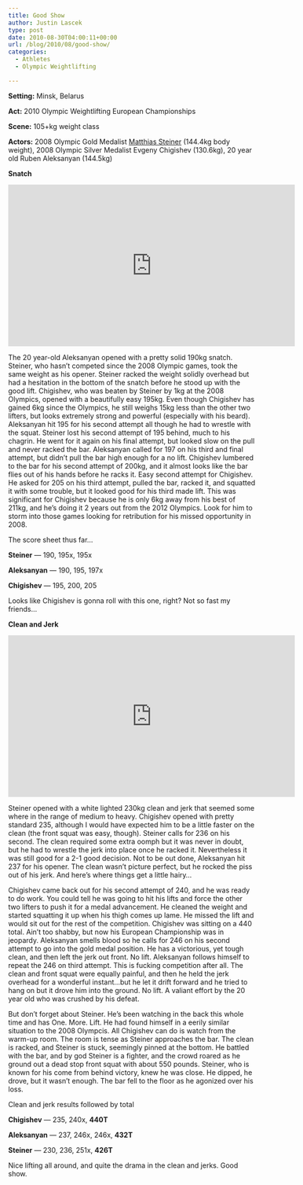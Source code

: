 ```yaml
---
title: Good Show
author: Justin Lascek
type: post
date: 2010-08-30T04:00:11+00:00
url: /blog/2010/08/good-show/
categories:
  - Athletes
  - Olympic Weightlifting

---
```

**Setting:** Minsk, Belarus
  

  
**Act:** 2010 Olympic Weightlifting European Championships
  

  
**Scene:** 105+kg weight class
  

  
**Actors:** 2008 Olympic Gold Medalist [Matthias Steiner][1] (144.4kg body weight), 2008 Olympic Silver Medalist Evgeny Chigishev (130.6kg), 20 year old Ruben Aleksanyan (144.5kg)
  

  
**Snatch**

<span class="embed-youtube" style="text-align:center; display: block;"><iframe class='youtube-player' type='text/html' width='584' height='329' src='https://www.youtube.com/embed/KGyaI6qjzFs?version=3&#038;rel=1&#038;fs=1&#038;autohide=2&#038;showsearch=0&#038;showinfo=1&#038;iv_load_policy=1&#038;wmode=transparent' allowfullscreen='true' style='border:0;'></iframe></span>
  

  
The 20 year-old Aleksanyan opened with a pretty solid 190kg snatch. Steiner, who hasn&#8217;t competed since the 2008 Olympic games, took the same weight as his opener. Steiner racked the weight solidly overhead but had a hesitation in the bottom of the snatch before he stood up with the good lift. Chigishev, who was beaten by Steiner by 1kg at the 2008 Olympics, opened with a beautifully easy 195kg. Even though Chigishev has gained 6kg since the Olympics, he still weighs 15kg less than the other two lifters, but looks extremely strong and powerful (especially with his beard). Aleksanyan hit 195 for his second attempt all though he had to wrestle with the squat. Steiner lost his second attempt of 195 behind, much to his chagrin. He went for it again on his final attempt, but looked slow on the pull and never racked the bar. Aleksanyan called for 197 on his third and final attempt, but didn&#8217;t pull the bar high enough for a no lift. Chigishev lumbered to the bar for his second attempt of 200kg, and it almost looks like the bar flies out of his hands before he racks it. Easy second attempt for Chigishev. He asked for 205 on his third attempt, pulled the bar, racked it, and squatted it with some trouble, but it looked good for his third made lift. This was significant for Chigishev because he is only 6kg away from his best of 211kg, and he&#8217;s doing it 2 years out from the 2012 Olympics. Look for him to storm into those games looking for retribution for his missed opportunity in 2008.
  

  
The score sheet thus far&#8230;
  
**Steiner** &#8212; 190, 195x, 195x
  
**Aleksanyan** &#8212; 190, 195, 197x
  
**Chigishev** &#8212; 195, 200, 205
  

  
Looks like Chigishev is gonna roll with this one, right? Not so fast my friends&#8230;
  

  
**Clean and Jerk**
  
<span class="embed-youtube" style="text-align:center; display: block;"><iframe class='youtube-player' type='text/html' width='584' height='329' src='https://www.youtube.com/embed/dFu_6jhZMro?version=3&#038;rel=1&#038;fs=1&#038;autohide=2&#038;showsearch=0&#038;showinfo=1&#038;iv_load_policy=1&#038;wmode=transparent' allowfullscreen='true' style='border:0;'></iframe></span>
  

  
Steiner opened with a white lighted 230kg clean and jerk that seemed some where in the range of medium to heavy. Chigishev opened with pretty standard 235, although I would have expected him to be a little faster on the clean (the front squat was easy, though). Steiner calls for 236 on his second. The clean required some extra oomph but it was never in doubt, but he had to wrestle the jerk into place once he racked it. Nevertheless it was still good for a 2-1 good decision. Not to be out done, Aleksanyan hit 237 for his opener. The clean wasn&#8217;t picture perfect, but he rocked the piss out of his jerk. And here&#8217;s where things get a little hairy&#8230;
  

  
Chigishev came back out for his second attempt of 240, and he was ready to do work. You could tell he was going to hit his lifts and force the other two lifters to push it for a medal advancement. He cleaned the weight and started squatting it up when his thigh comes up lame. He missed the lift and would sit out for the rest of the competition. Chigishev was sitting on a 440 total. Ain&#8217;t too shabby, but now his European Championship was in jeopardy. Aleksanyan smells blood so he calls for 246 on his second attempt to go into the gold medal position. He has a victorious, yet tough clean, and then left the jerk out front. No lift. Aleksanyan follows himself to repeat the 246 on third attempt. This is fucking competition after all. The clean and front squat were equally painful, and then he held the jerk overhead for a wonderful instant&#8230;but he let it drift forward and he tried to hang on but it drove him into the ground. No lift. A valiant effort by the 20 year old who was crushed by his defeat.
  

  
But don&#8217;t forget about Steiner. He&#8217;s been watching in the back this whole time and has One. More. Lift. He had found himself in a eerily similar situation to the 2008 Olympcis. All Chigishev can do is watch from the warm-up room. The room is tense as Steiner approaches the bar. The clean is racked, and Steiner is stuck, seemingly pinned at the bottom. He battled with the bar, and by god Steiner is a fighter, and the crowd roared as he ground out a dead stop front squat with about 550 pounds. Steiner, who is known for his come from behind victory, knew he was close. He dipped, he drove, but it wasn&#8217;t enough. The bar fell to the floor as he agonized over his loss.
  

  
Clean and jerk results followed by total

**Chigishev** &#8212; 235, 240x, **440T**
  
**Aleksanyan** &#8212; 237, 246x, 246x, **432T**
  
**Steiner** &#8212; 230, 236, 251x, **426T**
  

  
Nice lifting all around, and quite the drama in the clean and jerks. Good show.

 [1]: /?p=1585
